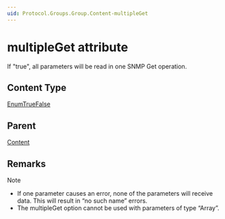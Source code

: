 ```yaml
---
uid: Protocol.Groups.Group.Content-multipleGet
---
```


# multipleGet attribute

If "true", all parameters will be read in one SNMP Get operation.

## Content Type

[EnumTrueFalse](xref:Protocol-EnumTrueFalse)

## Parent

[Content](xref:Protocol.Groups.Group.Content)

## Remarks

> [!NOTE]
>
> - If one parameter causes an error, none of the parameters will receive data. This will result in “no such name” errors.
> - The multipleGet option cannot be used with parameters of type “Array”.

